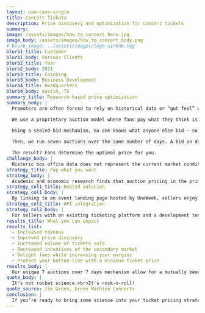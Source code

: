 ```yaml
---
layout: use-case-single
title: Concert Tickets
description: Price discovery and optimization for concert tickets
summary: 
image: /assets/images/how_to_concert_hero.jpg
image_body: /assets/images/how_to_concert_body.png
# blurb_image: ../assets/images/logo-airbnb.svg
blurb1_title: Customer
blurb1_body: Various Clients
blurb2_title: Year
blurb2_body: 2021
blurb3_title: Coaching
blurb3_body: Business Development
blurb4_title: Headquarters
blurb4_body: Austin, TX
summary_title: Research-based price optimization
summary_body: |
  Promoters are often forced to rely on historical data or “gut feel” when it comes to determining ticket prices.

  We use a proprietary auction model where fans pay what they think is fair. Some fans will think it’s worth more; others will place less value.
  
  Using a sealed-bid mechanism, no one knows what anyone else bid — so you aren’t incentivized to outbid/underbid someone else. 

  Then, we run seven auctions over the same number of days. A bid on day one is automatically entered into the following day’s auction, until the person gets a ticket or all auctions have run.

  The result? Fans determine the optimal price for you.
challange_body: |
  Historic box office data does not represent the current market conditions, nor does it help discover the individual price each fan is willing to pay for a concert ticket. 
strategy_title: Pay what you want
strategy_body: |
  Academic and economic research finds that auction pricing in the primary market significantly improves price discovery, <b>roughly doubles artist revenues</b> and disincentivizes secondary market players from scooping up low-priced tickets and reselling them on the secondary market.
strategy_col1_title: Hosted solution
strategy_col1_body: |
  By linking to an event landing page hosted by OneWeek, sellers enjoy a full suite of seller tools, including the OneWeek auction, user management, payment processing, data analytics, and ticketing issuance. 
strategy_col2_title: API integration
strategy_col2_body: |
  For sellers with an existing ticketing platform and a development team, our API can be utilized for running the auction and triggering email events that fire on any ticketing platform the seller chooses to integrate with. 
results_title: What you can expect
results_list:
  - Increased revenue
  - Improved price discovery
  - Increased volume of tickets sold
  - Decreased incentives of the secondary market
  - Delight fans while increasing your margins
  - Protect your bottom-line with a minimum ticket price
results_body: |
  Our unique 7 auctions over 7 days mechanism allow for a mutually beneficial process to determine what price the market is willing to bear. 
quote_body: |
  It's not rocket science.<br>It's rock-n-roll!
quote_source: Jim Green, Green Machine Concerts
conclusion: |
  If you’re ready to bring some science into your ticket pricing strategy, get in touch with us today. We will be happy to answer your questions, address your concerns, and work with you to ensure that your business and everyone else involved has a great day!
---
```

